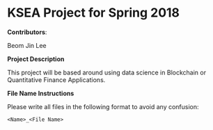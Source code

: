 # KSEA Project for Spring 2018

**Contributors**: 

Beom Jin Lee

**Project Description** 

This project will be based around using data science in Blockchain or Quantitative Finance Applications.

**File Name Instructions**

Please write all files in the following format to avoid any confusion: 
```
<Name>_<File Name>
```

